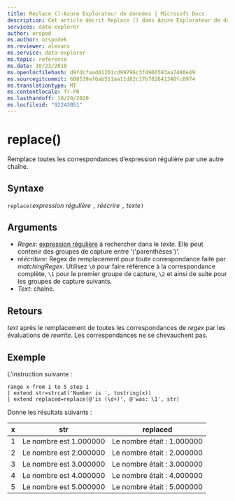 ```yaml
---
title: Replace ()-Azure Explorateur de données | Microsoft Docs
description: Cet article décrit Replace () dans Azure Explorateur de données.
services: data-explorer
author: orspod
ms.author: orspodek
ms.reviewer: alexans
ms.service: data-explorer
ms.topic: reference
ms.date: 10/23/2018
ms.openlocfilehash: d9fdcfaad41201cd99796c3f4966593aa7480e49
ms.sourcegitcommit: 608539af6ab511aa11d82c17b782641340fc8974
ms.translationtype: MT
ms.contentlocale: fr-FR
ms.lasthandoff: 10/20/2020
ms.locfileid: "92243051"
---
```

# <a name="replace"></a>replace()

Remplace toutes les correspondances d’expression régulière par une autre chaîne.

## <a name="syntax"></a>Syntaxe

`replace(`*expression régulière* `,` *réécrire* `,` *texte*`)`

## <a name="arguments"></a>Arguments

* *Regex*: [expression régulière](https://github.com/google/re2/wiki/Syntax) à rechercher dans le *texte*. Elle peut contenir des groupes de capture entre '('parenthèses')'. 
* *réécriture*: Regex de remplacement pour toute correspondance faite par *matchingRegex*. Utilisez `\0` pour faire référence à la correspondance complète, `\1` pour le premier groupe de capture, `\2` et ainsi de suite pour les groupes de capture suivants.
* *Text*: chaîne.

## <a name="returns"></a>Retours

*text* après le remplacement de toutes les correspondances de *regex* par les évaluations de *rewrite*. Les correspondances ne se chevauchent pas.

## <a name="example"></a>Exemple

L’instruction suivante :

```kusto
range x from 1 to 5 step 1
| extend str=strcat('Number is ', tostring(x))
| extend replaced=replace(@'is (\d+)', @'was: \1', str)
```

Donne les résultats suivants :

| x    | str | replaced|
|---|---|---|
| 1    | Le nombre est 1.000000  | Le nombre était : 1.000000|
| 2    | Le nombre est 2.000000  | Le nombre était : 2.000000|
| 3    | Le nombre est 3.000000  | Le nombre était : 3.000000|
| 4    | Le nombre est 4.000000  | Le nombre était : 4.000000|
| 5    | Le nombre est 5.000000  | Le nombre était : 5.000000|
 